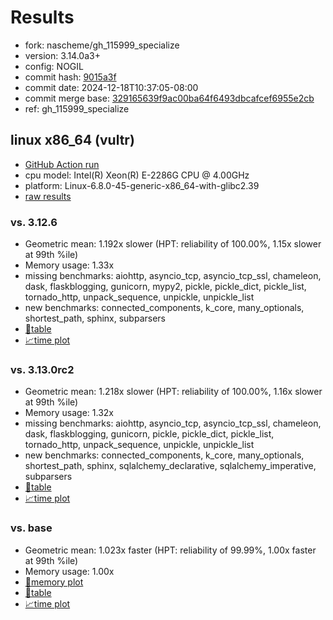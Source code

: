 # Results

- fork: nascheme/gh_115999_specialize
- version: 3.14.0a3+
- config: NOGIL
- commit hash: [9015a3f](https://github.com/nascheme/cpython/commit/9015a3f)
- commit date: 2024-12-18T10:37:05-08:00
- commit merge base: [329165639f9ac00ba64f6493dbcafcef6955e2cb](https://github.com/python/cpython/commit/329165639f9ac00ba64f6493dbcafcef6955e2cb)
- ref: gh_115999_specialize

## linux x86_64 (vultr)

- [GitHub Action run](https://github.com/facebookexperimental/free-threading-benchmarking/actions/runs/12399719461)
- cpu model: Intel(R) Xeon(R) E-2286G CPU @ 4.00GHz
- platform: Linux-6.8.0-45-generic-x86_64-with-glibc2.39
- [raw results](bm-20241218-vultr-x86_64-nascheme-gh_115999_specialize-3.14.0a3%2B-9015a3f.json)

### vs. 3.12.6

- Geometric mean: 1.192x slower (HPT: reliability of 100.00%, 1.15x slower at 99th %ile)
- Memory usage: 1.33x
- missing benchmarks: aiohttp, asyncio_tcp, asyncio_tcp_ssl, chameleon, dask, flaskblogging, gunicorn, mypy2, pickle, pickle_dict, pickle_list, tornado_http, unpack_sequence, unpickle, unpickle_list
- new benchmarks: connected_components, k_core, many_optionals, shortest_path, sphinx, subparsers
- [📄table](bm-20241218-vultr-x86_64-nascheme-gh_115999_specialize-3.14.0a3%2B-9015a3f-vs-3.12.6.md)
- [📈time plot](bm-20241218-vultr-x86_64-nascheme-gh_115999_specialize-3.14.0a3%2B-9015a3f-vs-3.12.6.svg)

### vs. 3.13.0rc2

- Geometric mean: 1.218x slower (HPT: reliability of 100.00%, 1.16x slower at 99th %ile)
- Memory usage: 1.32x
- missing benchmarks: aiohttp, asyncio_tcp, asyncio_tcp_ssl, chameleon, dask, flaskblogging, gunicorn, pickle, pickle_dict, pickle_list, tornado_http, unpack_sequence, unpickle, unpickle_list
- new benchmarks: connected_components, k_core, many_optionals, shortest_path, sphinx, sqlalchemy_declarative, sqlalchemy_imperative, subparsers
- [📄table](bm-20241218-vultr-x86_64-nascheme-gh_115999_specialize-3.14.0a3%2B-9015a3f-vs-3.13.0rc2.md)
- [📈time plot](bm-20241218-vultr-x86_64-nascheme-gh_115999_specialize-3.14.0a3%2B-9015a3f-vs-3.13.0rc2.svg)

### vs. base

- Geometric mean: 1.023x faster (HPT: reliability of 99.99%, 1.00x faster at 99th %ile)
- Memory usage: 1.00x
- [🧠memory plot](bm-20241218-vultr-x86_64-nascheme-gh_115999_specialize-3.14.0a3%2B-9015a3f-vs-base-mem.svg)
- [📄table](bm-20241218-vultr-x86_64-nascheme-gh_115999_specialize-3.14.0a3%2B-9015a3f-vs-base.md)
- [📈time plot](bm-20241218-vultr-x86_64-nascheme-gh_115999_specialize-3.14.0a3%2B-9015a3f-vs-base.svg)

